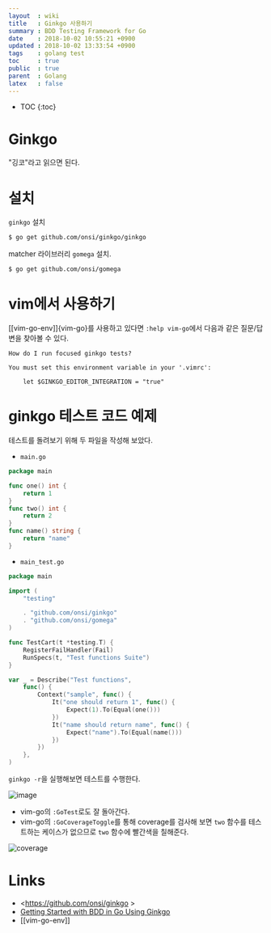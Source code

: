 ```yaml
---
layout  : wiki
title   : Ginkgo 사용하기
summary : BDD Testing Framework for Go
date    : 2018-10-02 10:55:21 +0900
updated : 2018-10-02 13:33:54 +0900
tags    : golang test
toc     : true
public  : true
parent  : Golang
latex   : false
---
```

* TOC
{:toc}

# Ginkgo

"깅코"라고 읽으면 된다.

# 설치

`ginkgo` 설치

```sh
$ go get github.com/onsi/ginkgo/ginkgo
```

matcher 라이브러리 `gomega` 설치.

```sh
$ go get github.com/onsi/gomega
```

# vim에서 사용하기

[[vim-go-env]]{vim-go}를 사용하고 있다면 `:help vim-go`에서 다음과 같은 질문/답변을 찾아볼 수 있다.

```
How do I run focused ginkgo tests?

You must set this environment variable in your '.vimrc':

    let $GINKGO_EDITOR_INTEGRATION = "true"
```

# ginkgo 테스트 코드 예제

테스트를 돌려보기 위해 두 파일을 작성해 보았다.

* `main.go`

```go
package main

func one() int {
    return 1
}
func two() int {
    return 2
}
func name() string {
    return "name"
}
```

* `main_test.go`

```go
package main

import (
    "testing"

    . "github.com/onsi/ginkgo"
    . "github.com/onsi/gomega"
)

func TestCart(t *testing.T) {
    RegisterFailHandler(Fail)
    RunSpecs(t, "Test functions Suite")
}

var _ = Describe("Test functions",
    func() {
        Context("sample", func() {
            It("one should return 1", func() {
                Expect(1).To(Equal(one()))
            })
            It("name should return name", func() {
                Expect("name").To(Equal(name()))
            })
        })
    },
)
```

`ginkgo -r`을 실행해보면 테스트를 수행한다.

![image](https://user-images.githubusercontent.com/1855714/46329142-908d7480-c646-11e8-8bcd-41b6e09f2d0c.png )

* vim-go의 `:GoTest`로도 잘 돌아간다.
* vim-go의 `:GoCoverageToggle`를 통해 coverage를 검사해 보면 `two` 함수를 테스트하는 케이스가 없으므로 `two` 함수에 빨간색을 칠해준다.

![coverage](https://user-images.githubusercontent.com/1855714/46329021-dc8be980-c645-11e8-8442-e45a70e7e9b0.png )


# Links

* <https://github.com/onsi/ginkgo >
* [Getting Started with BDD in Go Using Ginkgo](https://semaphoreci.com/community/tutorials/getting-started-with-bdd-in-go-using-ginkgo )
* [[vim-go-env]]

